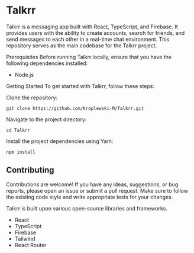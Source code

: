 # Talkrr

Talkrr is a messaging app built with React, TypeScript, and Firebase. It provides users with the ability to create accounts, search for friends, and send messages to each other in a real-time chat environment. This repository serves as the main codebase for the Talkrr project.

Prerequisites
Before running Talkrr locally, ensure that you have the following dependencies installed:

- Node.js

Getting Started
To get started with Talkrr, follow these steps:

Clone the repository:
```
git clone https://github.com/Kroplewski-M/Talkrr.git
```
Navigate to the project directory:
```
cd Talkrr
```
Install the project dependencies using Yarn:
```
npm install
```

## Contributing
Contributions are welcome! If you have any ideas, suggestions, or bug reports, please open an issue or submit a pull request. Make sure to follow the existing code style and write appropriate tests for your changes.

Talkrr is built upon various open-source libraries and frameworks.

- React
- TypeScript
- Firebase
- Tailwind
- React Router
